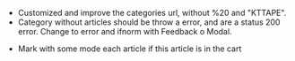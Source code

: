+ Customized and improve the categories url, without %20 and "KTTAPE".
+ Category without articles should be throw a error, and are a status 200 error. Change to error and ifnorm with Feedback o Modal.

- Mark with some mode each article if this article is  in the cart